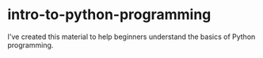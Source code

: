 # intro-to-python-programming
I've created this material to help beginners understand the basics of Python programming.
